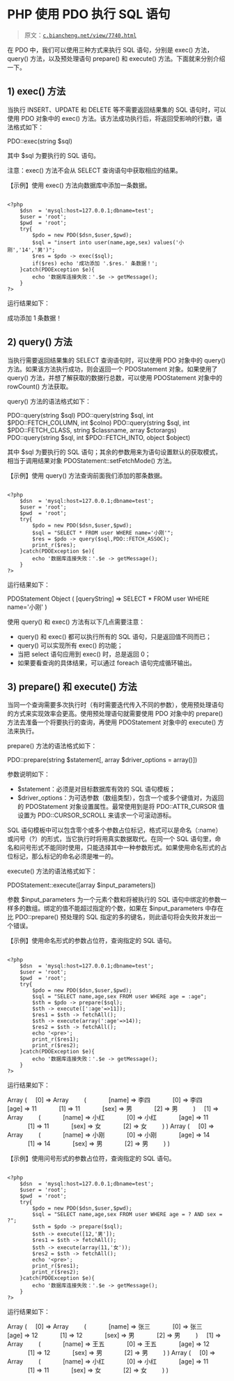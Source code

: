 # PHP 使用 PDO 执行 SQL 语句

> 原文：[`c.biancheng.net/view/7740.html`](http://c.biancheng.net/view/7740.html)

在 PDO 中，我们可以使用三种方式来执行 SQL 语句，分别是 exec() 方法，query() 方法，以及预处理语句 prepare() 和 execute() 方法。下面就来分别介绍一下。

## 1) exec() 方法

当执行 INSERT、UPDATE 和 DELETE 等不需要返回结果集的 SQL 语句时，可以使用 PDO 对象中的 exec() 方法。该方法成功执行后，将返回受影响的行数，语法格式如下：

PDO::exec(string $sql)

其中 $sql 为要执行的 SQL 语句。

注意：exec() 方法不会从 SELECT 查询语句中获取相应的结果。

【示例】使用 exec() 方法向数据库中添加一条数据。

```

<?php
    $dsn  = 'mysql:host=127.0.0.1;dbname=test';
    $user = 'root';
    $pwd  = 'root';
    try{
        $pdo = new PDO($dsn,$user,$pwd);
        $sql = "insert into user(name,age,sex) values('小刚','14','男')";
        $res = $pdo -> exec($sql);
        if($res) echo '成功添加 '.$res.' 条数据！';
    }catch(PDOException $e){
        echo '数据库连接失败：'.$e -> getMessage();
    }
?>
```

运行结果如下：

成功添加 1 条数据！

## 2) query() 方法

当执行需要返回结果集的 SELECT 查询语句时，可以使用 PDO 对象中的 query() 方法。如果该方法执行成功，则会返回一个 PDOStatement 对象。如果使用了 query() 方法，并想了解获取的数据行总数，可以使用 PDOStatement 对象中的 rowCount() 方法获取。

query() 方法的语法格式如下：

PDO::query(string $sql)
PDO::query(string $sql, int $PDO::FETCH_COLUMN, int $colno)
PDO::query(string $sql, int $PDO::FETCH_CLASS, string $classname, array $ctorargs)
PDO::query(string $sql, int $PDO::FETCH_INTO, object $object)

其中 $sql 为要执行的 SQL 语句；其余的参数用来为语句设置默认的获取模式，相当于调用结果对象 PDOStatement::setFetchMode() 方法。

【示例】使用 query() 方法查询前面我们添加的那条数据。

```

<?php
    $dsn  = 'mysql:host=127.0.0.1;dbname=test';
    $user = 'root';
    $pwd  = 'root';
    try{
        $pdo = new PDO($dsn,$user,$pwd);
        $sql = "SELECT * FROM user WHERE name='小刚'";
        $res = $pdo -> query($sql,PDO::FETCH_ASSOC);
        print_r($res);
    }catch(PDOException $e){
        echo '数据库连接失败：'.$e -> getMessage();
    }
?>
```

运行结果如下：

PDOStatement Object ( [queryString] => SELECT * FROM user WHERE name='小刚' )

使用 query() 和 exec() 方法有以下几点需要注意：

*   query() 和 exec() 都可以执行所有的 SQL 语句，只是返回值不同而已；
*   query() 可以实现所有 exec() 的功能；
*   当把 select 语句应用到 exec() 时，总是返回 0；
*   如果要看查询的具体结果，可以通过 foreach 语句完成循环输出。

## 3) prepare() 和 execute() 方法

当同一个查询需要多次执行时（有时需要迭代传入不同的参数），使用预处理语句的方式来实现效率会更高。使用预处理语句就需要使用 PDO 对象中的 prepare() 方法去准备一个将要执行的查询，再使用 PDOStatement 对象中的 execute() 方法来执行。

prepare() 方法的语法格式如下：

PDO::prepare(string $statement[, array $driver_options = array()])

参数说明如下：

*   $statement：必须是对目标数据库有效的 SQL 语句模板；
*   $driver_options：为可选参数（数组类型），包含一个或多个键值对，为返回的 PDOStatement 对象设置属性。最常使用到是将 PDO::ATTR_CURSOR 值设置为 PDO::CURSOR_SCROLL 来请求一个可滚动游标。

SQL 语句模板中可以包含零个或多个参数占位标记，格式可以是命名（:name）或问号（?）的形式，当它执行时将用真实数据取代。在同一个 SQL 语句里，命名和问号形式不能同时使用，只能选择其中一种参数形式。如果使用命名形式的占位标记，那么标记的命名必须是唯一的。

execute() 方法的语法格式如下：

PDOStatement::execute([array $input_parameters])

参数 $input_parameters 为一个元素个数和将被执行的 SQL 语句中绑定的参数一样多的数组。绑定的值不能超过指定的个数，如果在 $input_parameters 中存在比 PDO::prepare() 预处理的 SQL 指定的多的键名，则此语句将会失败并发出一个错误。

【示例】使用命名形式的参数占位符，查询指定的 SQL 语句。

```

<?php
    $dsn  = 'mysql:host=127.0.0.1;dbname=test';
    $user = 'root';
    $pwd  = 'root';
    try{
        $pdo = new PDO($dsn,$user,$pwd);
        $sql = "SELECT name,age,sex FROM user WHERE age = :age";
        $sth = $pdo -> prepare($sql);
        $sth -> execute([':age'=>11]);
        $res1 = $sth -> fetchAll();
        $sth -> execute(array(':age'=>14));
        $res2 = $sth -> fetchAll();
        echo '<pre>';
        print_r($res1);
        print_r($res2);
    }catch(PDOException $e){
        echo '数据库连接失败：'.$e -> getMessage();
    }
?>
```

运行结果如下：

Array
(
    [0] => Array
        (
            [name] => 李四
            [0] => 李四
            [age] => 11
            [1] => 11
            [sex] => 男
            [2] => 男
        )
    [1] => Array
        (
            [name] => 小红
            [0] => 小红
            [age] => 11
            [1] => 11
            [sex] => 女
            [2] => 女
        )
)
Array
(
    [0] => Array
        (
            [name] => 小刚
            [0] => 小刚
            [age] => 14
            [1] => 14
            [sex] => 男
            [2] => 男
        )
)

【示例】使用问号形式的参数占位符，查询指定的 SQL 语句。

```

<?php
    $dsn  = 'mysql:host=127.0.0.1;dbname=test';
    $user = 'root';
    $pwd  = 'root';
    try{
        $pdo = new PDO($dsn,$user,$pwd);
        $sql = "SELECT name,age,sex FROM user WHERE age = ? AND sex = ?";
        $sth = $pdo -> prepare($sql);
        $sth -> execute([12,'男']);
        $res1 = $sth -> fetchAll();
        $sth -> execute(array(11,'女'));
        $res2 = $sth -> fetchAll();
        echo '<pre>';
        print_r($res1);
        print_r($res2);
    }catch(PDOException $e){
        echo '数据库连接失败：'.$e -> getMessage();
    }
?>
```

运行结果如下：

Array
(
    [0] => Array
        (
            [name] => 张三
            [0] => 张三
            [age] => 12
            [1] => 12
            [sex] => 男
            [2] => 男
        )
    [1] => Array
        (
            [name] => 王五
            [0] => 王五
            [age] => 12
            [1] => 12
            [sex] => 男
            [2] => 男
        )
)
Array
(
    [0] => Array
        (
            [name] => 小红
            [0] => 小红
            [age] => 11
            [1] => 11
            [sex] => 女
            [2] => 女
        )
)